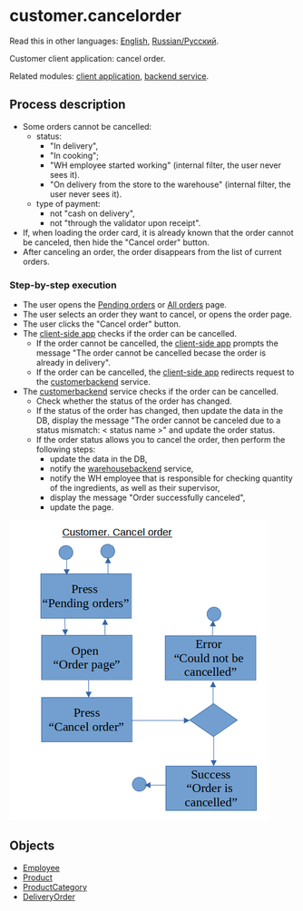# customer.cancelorder

Read this in other languages: [English](cancelorder.md), [Russian/Русский](cancelorder.ru.md). 

Customer client application: cancel order.

Related modules: [client application](../../frontend/customerclient.md), [backend service](../../backend/customerbackend.md).

## Process description

- Some orders cannot be cancelled:
    - status:
        - "In delivery",
        - "In cooking";
        - "WH employee started working" (internal filter, the user never sees it).
        - "On delivery from the store to the warehouse" (internal filter, the user never sees it).
    - type of payment:
        - not "cash on delivery",
        - not "through the validator upon receipt".
- If, when loading the order card, it is already known that the order cannot be canceled, then hide the "Cancel order" button.
- After canceling an order, the order disappears from the list of current orders.

### Step-by-step execution

- The user opens the [Pending orders](pendingorders.md) or [All orders](orders.md) page.
- The user selects an order they want to cancel, or opens the order page.
- The user clicks the "Cancel order" button.
- The [client-side app](../../frontend/customerclient.md) checks if the order can be cancelled.
    - If the order cannot be cancelled, the [client-side app](../../frontend/customerclient.md) prompts the message "The order cannot be cancelled becase the order is already in delivery".
    - If the order can be cancelled, the [client-side app](../../frontend/customerclient.md) redirects request to the [customerbackend](../../backend/customerbackend.md) service.
- The [customerbackend](../../backend/customerbackend.md) service checks if the order can be cancelled.
    - Check whether the status of the order has changed.
    - If the status of the order has changed, then update the data in the DB, display the message "The order cannot be canceled due to a status mismatch: < status name >" and update the order status.
    - If the order status allows you to cancel the order, then perform the following steps:
        - update the data in the DB, 
        - notify the [warehousebackend](../../backend/warehousebackend.md) service,
        - notify the WH employee that is responsible for checking quantity of the ingredients, as well as their supervisor, 
        - display the message "Order successfully canceled",
        - update the page.

![customer.cancelorder](../../img/activitydiagrams/customer.cancelorder.png)

## Objects 

- [Employee](https://github.com/alexeysp11/workflow-lib/blob/main/docs/Models/Business/InformationSystem/Employee.md)
- [Product](https://github.com/alexeysp11/workflow-lib/blob/main/docs/Models/Business/Products/Product.md)
- [ProductCategory](https://github.com/alexeysp11/workflow-lib/blob/main/docs/Models/Business/Products/ProductCategory.md)
- [DeliveryOrder](https://github.com/alexeysp11/workflow-lib/blob/main/docs/Models/Business/BusinessDocuments/DeliveryOrder.md)
